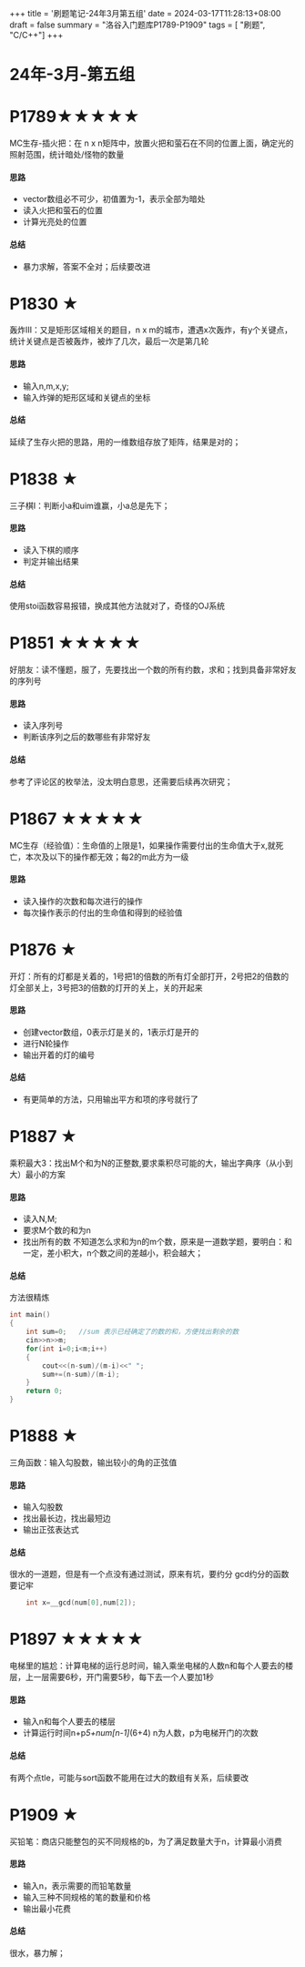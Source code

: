 +++
title = '刷题笔记-24年3月第五组'
date = 2024-03-17T11:28:13+08:00
draft = false
summary = "洛谷入门题库P1789-P1909"
tags = [ "刷题", "C/C++"]
+++
# 24年-3月-第五组
# P1789★★★★★
MC生存-插火把：在 n x n矩阵中，放置火把和萤石在不同的位置上面，确定光的照射范围，统计暗处/怪物的数量
#### 思路
- vector数组必不可少，初值置为-1，表示全部为暗处
- 读入火把和萤石的位置
- 计算光亮处的位置
#### 总结
- 暴力求解，答案不全对；后续要改进
# P1830 ★
轰炸III：又是矩形区域相关的题目，n x m的城市，遭遇x次轰炸，有y个关键点，统计关键点是否被轰炸，被炸了几次，最后一次是第几轮
#### 思路
- 输入n,m,x,y;
- 输入炸弹的矩形区域和关键点的坐标
#### 总结
延续了生存火把的思路，用的一维数组存放了矩阵，结果是对的；

# P1838 ★
三子棋I：判断小a和uim谁赢，小a总是先下；
#### 思路
- 读入下棋的顺序
- 判定并输出结果
#### 总结
使用stoi函数容易报错，换成其他方法就对了，奇怪的OJ系统

# P1851 ★★★★★
好朋友：读不懂题，服了，先要找出一个数的所有约数，求和；找到具备非常好友的序列号
#### 思路
- 读入序列号
- 判断该序列之后的数哪些有非常好友
#### 总结
参考了评论区的枚举法，没太明白意思，还需要后续再次研究；

# P1867 ★★★★★
MC生存（经验值）：生命值的上限是1，如果操作需要付出的生命值大于x,就死亡，本次及以下的操作都无效；每2的m此方为一级
#### 思路
- 读入操作的次数和每次进行的操作
- 每次操作表示的付出的生命值和得到的经验值

# P1876 ★
开灯：所有的灯都是关着的，1号把1的倍数的所有灯全部打开，2号把2的倍数的灯全部关上，3号把3的倍数的灯开的关上，关的开起来
#### 思路
- 创建vector数组，0表示灯是关的，1表示灯是开的
- 进行N轮操作
- 输出开着的灯的编号
#### 总结
- 有更简单的方法，只用输出平方和项的序号就行了

# P1887 ★
乘积最大3：找出M个和为N的正整数,要求乘积尽可能的大，输出字典序（从小到大）最小的方案
#### 思路
- 读入N,M;
- 要求M个数的和为n
- 找出所有的数
不知道怎么求和为n的m个数，原来是一道数学题，要明白：和一定，差小积大，n个数之间的差越小，积会越大；
#### 总结
方法很精炼
```c++
int main()
{
    int sum=0;   //sum 表示已经确定了的数的和，方便找出剩余的数
    cin>>n>>m;
    for(int i=0;i<m;i++)
    {
        cout<<(n-sum)/(m-i)<<" ";
        sum+=(n-sum)/(m-i);
    }
    return 0;
}
```
# P1888 ★
三角函数：输入勾股数，输出较小的角的正弦值
#### 思路
- 输入勾股数
- 找出最长边，找出最短边
- 输出正弦表达式
#### 总结
很水的一道题，但是有一个点没有通过测试，原来有坑，要约分
gcd约分的函数要记牢
```c++
    int x=__gcd(num[0],num[2]);
```

# P1897 ★★★★★
电梯里的尴尬：计算电梯的运行总时间，输入乘坐电梯的人数n和每个人要去的楼层，上一层需要6秒，开门需要5秒，每下去一个人要加1秒
#### 思路
- 输入n和每个人要去的楼层
- 计算运行时间n+p*5+num[n-1]*(6+4)  n为人数，p为电梯开门的次数
#### 总结
有两个点tle，可能与sort函数不能用在过大的数组有关系，后续要改

# P1909 ★
买铅笔：商店只能整包的买不同规格的b，为了满足数量大于n，计算最小消费
#### 思路
- 输入n，表示需要的而铅笔数量
- 输入三种不同规格的笔的数量和价格
- 输出最小花费
#### 总结
很水，暴力解；